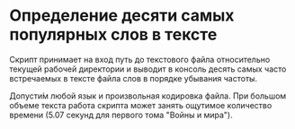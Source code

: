 # Определение десяти самых популярных слов в тексте

Скрипт принимает на вход путь до текстового файла относительно текущей рабочей директории и выводит в консоль десять самых часто встречаемых в тексте файла слов в порядке убывания частоты.

Допусти́м любой язык и произвольная кодировка файла. При большом объеме текста работа скрипта может занять ощутимое количество времени (5.07 секунд для первого тома "Войны и мира").

